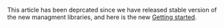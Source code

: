
This article has been deprcated since we have released stable version of the new managment libraries, and here is the new [Getting started](https://github.com/Azure/azure-sdk-for-net/blob/main/doc/dev/mgmt_quickstart.md).
